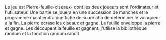 Le jeu est Pierre-feuille-ciseaux- dont les deux joueurs sont l'ordinateur et l'utilisateur. Une partie se jouera en une succession de manches et le programme maintiendra une fiche de score afin de déterminer le vainqueur à la fin.
La pierre écrase les ciseaux et gagne.
La feuille enveloppe la pierre et gagne.
Les découpent la feuille et gagnent.
j'utilise la bibliothèque random et la fonction random.randit 
